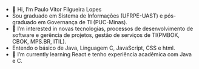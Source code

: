 - 👋 Hi, I’m Paulo Vitor Filgueira Lopes
- Sou graduado em Sistema de Informações (UFRPE-UAST) e pós-graduado em Governança de TI (PUC-Minas).
- 👀 I’m interested in novas tecnologias, processos de desenvolvimento de software e gerência de projetos, gestão de serviços de TI(PMBOK, CBOK, MPS.BR, ITIL).
- Entendo o básico de Java, Linguagem C, JavaScript, CSS e html.
- 🌱 I’m currently learning React e tenho experiência acadêmica com Java e C.

